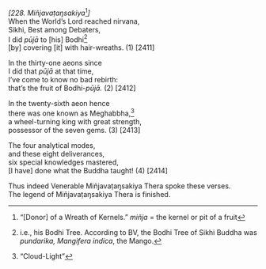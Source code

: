 *\[228. Miñjavaṭaŋsakiya*[^1]*\]*  
When the World’s Lord reached nirvana,  
Sikhi, Best among Debaters,  
I did *pūjā* to \[his\] Bodhi[^2]  
\[by\] covering \[it\] with hair-wreaths. (1) \[2411\]

In the thirty-one aeons since  
I did that *pūjā* at that time,  
I’ve come to know no bad rebirth:  
that’s the fruit of Bodhi-*pūjā.* (2) \[2412\]

In the twenty-sixth aeon hence  
there was one known as Meghabbha,[^3]  
a wheel-turning king with great strength,  
possessor of the seven gems. (3) \[2413\]

The four analytical modes,  
and these eight deliverances,  
six special knowledges mastered,  
\[I have\] done what the Buddha taught! (4) \[2414\]

Thus indeed Venerable Miñjavaṭaŋsakiya Thera spoke these verses.  
The legend of Miñjavaṭaŋsakiya Thera is finished.  
[^1]: “\[Donor\] of a Wreath of Kernels.” *miñja* = the kernel or pit of
    a fruit  
[^2]: i.e., his Bodhi Tree. According to BV, the Bodhi Tree of Sikhi
    Buddha was *pundarika, Mangifera indica*, the Mango.  
[^3]: “Cloud-Light”
